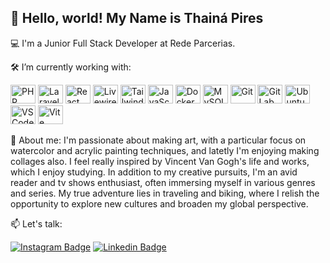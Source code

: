 ## 👋 Hello, world! My Name is Thainá Pires

💻 I'm a Junior Full Stack Developer at Rede Parcerias.

🛠️ I’m currently working with: 

<div style="display: inline_block">
  <img alt="PHP" height="30" width="40" src="https://cdn.jsdelivr.net/gh/devicons/devicon/icons/php/php-original.svg" />
  <img alt="Laravel" height="30" width="40" src="https://laravel.com/img/logomark.min.svg" />
  <img alt="React" height="30" width="40" src="https://cdn.jsdelivr.net/gh/devicons/devicon/icons/react/react-original.svg" />
  <img alt="Livewire" height="30" width="40" src="https://laravel-livewire.com/img/logo.png" />
  <img alt="Tailwind CSS" height="30" width="40" src="https://tailwindcss.com/favicons/favicon-32x32.png" />
  <img alt="JavaScript" height="30" width="40" src="https://cdn.jsdelivr.net/gh/devicons/devicon/icons/javascript/javascript-original.svg" />
  <img alt="Docker" height="30" width="40" src="https://cdn.jsdelivr.net/gh/devicons/devicon/icons/docker/docker-original.svg" />
  <img alt="MySQL" height="30" width="40" src="https://cdn.jsdelivr.net/gh/devicons/devicon/icons/mysql/mysql-original.svg" />
  <img alt="Git" height="30" width="40" src="https://cdn.jsdelivr.net/gh/devicons/devicon/icons/git/git-original.svg" />
  <img alt="GitLab" height="30" width="40" src="https://cdn.jsdelivr.net/gh/devicons/devicon/icons/gitlab/gitlab-original.svg" />
  <img alt="Ubuntu" height="30" width="40" src="https://cdn.jsdelivr.net/gh/devicons/devicon/icons/ubuntu/ubuntu-plain.svg" />
  <img alt="VSCode" height="30" width="40" src="https://cdn.jsdelivr.net/gh/devicons/devicon/icons/vscode/vscode-original.svg" />
  <img alt="Vite" height="30" width="40" src="https://cdn.jsdelivr.net/gh/devicons/devicon/icons/vite/vite-original.svg" />
</div>

🎨 About me: 
I'm passionate about making art, with a particular focus on watercolor and acrylic painting techniques, and latetly I'm enjoying making collages also. I feel really inspired by Vincent Van Gogh's life and works, which I enjoy studying. In addition to my creative pursuits, I'm an avid reader and tv shows enthusiast, often immersing myself in various genres and series. My true adventure lies in traveling and biking, where I relish the opportunity to explore new cultures and broaden my global perspective.

📫 Let's talk:

<a href="https://instagram.com/thainaspiress"><img alt="Instagram Badge" src="https://img.shields.io/badge/-@thainaspiress-0096ff?style=flat-square&labelColor=0096ff&logo=instagram&logoColor=white&link=https://instagram.com/thainaspiress"/></a>
<a href="https://www.linkedin.com/in/thainapires/"><img alt="Linkedin Badge" src="https://img.shields.io/badge/-Thainá%20Pires-0096ff?style=flat-square&logo=Linkedin&logoColor=white&link=https://www.linkedin.com/in/thainapires/"/></a>
